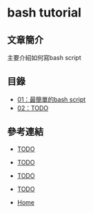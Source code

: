 bash tutorial
============

文章簡介
------

主要介紹如何寫bash script

目錄
------
* [01：最簡單的bash script](01.md)
* [02：TODO](02.md)

參考連結
------

* [TODO](http://TODO/TODO/)
* [TODO](http://TODO/TODO/)
* [TODO](http://TODO/TODO/)
* [TODO](http://TODO/TODO/)

* [Home](README.md)
